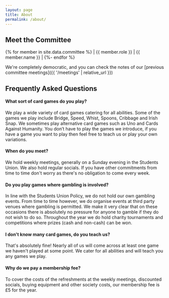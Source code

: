 ```yaml
---
layout: page
title: About
permalink: /about/
---
```


## Meet the Committee

{% for member in site.data.committee %}
| {{ member.role }} | {{ member.name }} |
{%- endfor %}

We're completely democratic, and you can check the notes of our
[previous committee meetings]({{ '/meetings' | relative_url }})

## Frequently Asked Questions

#### What sort of card games do you play?
We play a wide variety of card games catering for all abilities.
Some of the games we play include Bridge, Speed, Whist, Spoons, Cribbage and Irish Snap. 
We sometimes play alternative card games such as Uno and Cards Against Humanity. 
You don’t have to play the games we introduce, if you have a game
you want to play then feel free to teach us or play your own variations.

#### When do you meet?
We hold weekly meetings, generally on a Sunday evening in the Students Union. We also hold regular socials.
If you have other commitments from time to time don't worry as there's no obligation to come every week.

#### Do you play games where gambling is involved?
In line with the Students Union Policy, we do not hold our own gambling events.
From time to time however, we do organise events at third party venues where gambling is permitted.
We make it very clear that on these occasions there is absolutely no pressure
for anyone to gamble if they do not wish to do so.
Throughout the year we do hold charity tournaments and competitions
where prizes (cash and non-cash) can be won.

#### I don't know many card games, do you teach us?
That's absolutely fine! Nearly all of us will come across at least one game we haven't played at some point.
We cater for all abilities and will teach you any games we play.

#### Why do we pay a membership fee?
To cover the costs of the refreshments at the weekly meetings, discounted socials, buying equipment and other society costs, our membership fee is £5 for the year.
